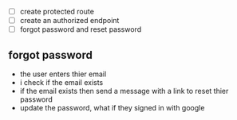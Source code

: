 - [ ] create protected route
- [ ] create an authorized endpoint 
- [ ] forgot password and reset password

## forgot password
- the user enters thier email
- i check if the email exists
- if the email exists then send a message with a link to reset thier password
- update the password, what if they signed in with google 